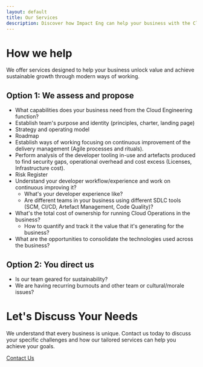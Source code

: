 ```yaml
---
layout: default
title: Our Services
description: Discover how Impact Eng can help your business with the Cloud, DevOps, Lean, and Agile.
---
```


# How we help

We offer services designed to help your business unlock value and achieve sustainable growth through modern ways of working.

## Option 1: We assess and propose

- What capabilities does your business need from the Cloud Engineering function?
- Establish team's purpose and identity (principles, charter, landing page)
- Strategy and operating model
- Roadmap
- Establish ways of working focusing on continuous improvement of the delivery management (Agile processes and rituals).
- Perform analysis of the developer tooling in-use and artefacts produced to find security gaps, operational overhead and cost excess (Licenses, Infrastructure cost).
- Risk Register
- Understand your developer workflow/experience and work on continuous improving it? 
  - What's your developer experience like?
  - Are different teams in your business using different SDLC tools (SCM, CI/CD, Artefact Management, Code Quality)?
- What's the total cost of ownership for running Cloud Operations in the business?
  - How to quantify and track it the value that it's generating for the business?
- What are the opportunities to consolidate the technologies used across the business?

## Option 2: You direct us

- Is our team geared for sustainability?
- We are having recurring burnouts and other team or cultural/morale issues?

# Let's Discuss Your Needs

We understand that every business is unique. Contact us today to discuss your specific challenges and how our tailored services can help you achieve your goals.

[Contact Us](/contact/)